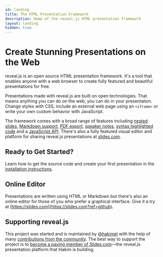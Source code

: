```yaml
---
id: landing
title: The HTML Presentation Framework
description: Home of the reveal.js HTML presentation framework
layout: landing
hidden: true
---
```


# Create Stunning Presentations on the Web

reveal.js is an open source HTML presentation framework. It's a tool that enables anyone with a web browser to create fully featured and beautiful presentations for free.

Presentations made with reveal.js are built on open technologies. That means anything you can do on the web, you can do in your presentation. Change styles with CSS, include an external web page using an `<iframe>` or write your own custom behavior with JavaScript.

The framework comes with a broad range of features including [nested slides](/features/vertical-slides/), [Markdown support](/content/markdown), [PDF export](/features/pdf-export), [speaker notes](/features/speaker-view/), [syntax highlighted code](/content/code) and a [JavaScript API](/api). There's also a fully featured visual editor and platform for sharing reveal.js presentations at [slides.com](https://slides.com?ref=github).


## Ready to Get Started?

Learn how to get the source code and create your first presentation in the [installation instructions](/installation).

## Online Editor

Presentations are written using HTML or Markdown but there's also an online editor for those of you who prefer a graphical interface. Give it a try at [https://slides.com](https://slides.com?ref=github).

## Supporting reveal.js

This project was started and is maintained by [@hakimel](https://github.com/hakimel/) with the help of many [contributions from the community](https://github.com/hakimel/reveal.js/graphs/contributors). The best way to support the project is to [become a paying member of Slides.com](https://slides.com/pricing)—the reveal.js presentation platform that Hakim is building.

